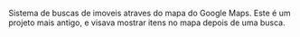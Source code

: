 Sistema de buscas de imoveis atraves do mapa do Google Maps. Este é um projeto mais antigo, e visava mostrar itens no mapa depois de uma busca.
